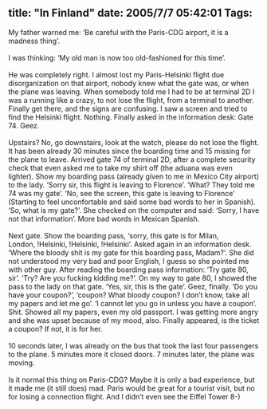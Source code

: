 title: "In Finland"
date: 2005/7/7 05:42:01
Tags: 
---
My father warned me: &#8216;Be careful with the Paris-CDG airport, it is a madness thing&#8217;.<br/><br/>
I was thinking: &#8216;My old man is now too old-fashioned for this time&#8217;.<br/><br/>
He was completely right. I almost lost my Paris-Helsinki flight due
disorganization on that airport, nobody knew what the gate was, or when
the plane was leaving. When somebody told me I had to be at terminal 2D
I was a running like a crazy, to not lose the flight, from a terminal
to another. Finally get there, and the signs are confusing. I saw a
screen and tried to find the Helsinki flight. Nothing. Finally asked in
the information desk: Gate 74. Geez.<br/><br/>
Upstairs? No, go downstairs, look at the watch, please do not lose the
flight. It has been already 30 minutes since the boarding time and 15
missing for the plane to leave. Arrived gate 74 of terminal 2D, after a
complete security check that even asked me to take my shirt off (the
aduana was even lighter). Show my boarding pass (already given to me in
Mexico City airport) to the lady. &#8216;Sorry sir, this flight is leaving to
Florence&#8217;. &#8216;What? They told me 74 was my gate&#8217;. &#8216;No, see the screen,
this gate is leaving to Florence&#8217; (Starting to feel unconfortable and
said some bad words to her in Spanish). &#8216;So, what is my gate?&#8217;. She
checked on the computer and said: &#8216;Sorry, I have not that information&#8217;.
More bad words in Mexican Spanish.<br/><br/>
Next gate. Show the boarding pass, &#8216;sorry, this gate is for Milan,
London,&#160;!Helsinki,&#160;!Helsinki,&#160;!Helsinki&#8217;. Asked again in an information
desk. &#8216;Where the bloody shit is my gate for this boarding pass,
Madam?&#8217;. She did not understood my very bad and poor English, I guess
so she pointed me with other guy. After reading the boarding pass
information: &#8216;Try gate 80, sir&#8217;. &#8216;Try? Are you fucking kidding me?&#8217;. On
my way to gate 80, I showed the pass to the lady on that gate. &#8216;Yes,
sir, this is the gate&#8217;. Geez, finally. &#8216;Do you have your coupon?&#8217;,
&#8216;coupon? What bloody coupon? I don&#8217;t know, take all my papers and let
me go&#8217;. &#8216;I cannot let you go in unless you have a coupon&#8217;. Shit. Showed
all my papers, even my old passport. I was getting more angry and she
was upset because of my mood, also. Finally appeared, is the ticket a
coupon? If not, it is for her.<br/><br/>
10 seconds later, I was already on the bus that took the last four
passengers to the plane. 5 minutes more it closed doors. 7 minutes
later, the plane was moving.<br/><br/>
Is it normal this thing on Paris-CDG? Maybe it is only a bad
experience, but it made me (it still does) mad. Paris would be great
for a tourist visit, but no for losing a connection flight. And I
didn&#8217;t even see the Eiffel Tower 8-)<br/><br/><br/>
